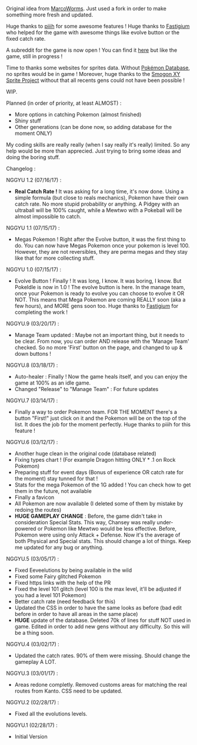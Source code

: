 Original idea from [MarcoWorms](https://github.com/MarcoWorms). Just used a fork in order to make something more fresh and updated.

Huge thanks to [piiih](https://github.com/piiih) for some awesome features ! Huge thanks to [Fastigium](https://github.com/Fastigium) who helped for the game with awesome things like evolve button or the fixed catch rate.

A subreddit for the game is now open ! You can find it [here](https://www.reddit.com/r/Pokeidle/) but like the game, still in progress !

Time to thanks some websites for sprites data. Without [Pokémon Database](https://pokemondb.net/), no sprites would be in game !
Moreover, huge thanks to the [Smogon XY Sprite Project](http://www.smogon.com/forums/threads/xy-sprite-project-read-1st-post-release-v1-1-on-post-3240.3486712/) without that all recents gens could not have been possible !

WIP.

Planned (in order of priority, at least ALMOST) :

- More options in catching Pokemon (almost finished)
- Shiny stuff
- Other generations (can be done now, so adding database for the moment ONLY)

My coding skills are really really (when I say really it's really) limited. So any help would be more than apprecied. Just trying to bring some ideas and doing the boring stuff.

Changelog :

NGGYU 1.2 (07/16/17) :
- **Real Catch Rate !** It was asking for a long time, it's now done. Using a simple formula (but close to reals mechanics), Pokemon have their own catch rate. No more stupid probability or anything. A Pidgey with an ultraball will be 100% caught, while a Mewtwo with a Pokeball will be almost impossible to catch.

NGGYU 1.1 (07/15/17) :
- Megas Pokemon ! Right after the Evolve button, it was the first thing to do. You can now have Megas Pokemon once your pokemon is level 100. However, they are not reversibles, they are perma megas and they stay like that for more collecting stuff.

NGGYU 1.0 (07/15/17) :
- Evolve Button ! Finally ! It was long, I know. It was boring, I know. But PokeIdle is now in 1.0 ! The evolve button is here. In the manage team, once your Pokemon is ready to evolve you can choose to evolve it OR NOT. This means that Mega Pokemon are coming REALLY soon (aka a few hours), and MORE gens soon too. Huge thanks to [Fastigium](https://github.com/Fastigium) for completing the work !

NGGYU.9 (03/20/17) :
- Manage Team updated : Maybe not an important thing, but it needs to be clear. From now, you can order AND release with the 'Manage Team' checked. So no more 'First' button on the page, and changed to up & down buttons !

NGGYU.8 (03/18/17) :
- Auto-healer : Finally ! Now the game heals itself, and you can enjoy the game at 100% as an idle game.
- Changed "Release" to "Manage Team" : For future updates

NGGYU.7 (03/14/17) :
- Finally a way to order Pokemon team. FOR THE MOMENT there's a button "First!" just click on it and the Pokemon will be on the top of the list. It does the job for the moment perfectly. Huge thanks to piiih for this feature !

NGGYU.6 (03/12/17) :
- Another huge clean in the original code (database related)
- Fixing types chart ! (For example Dragon hitting ONLY * .1 on Rock Pokemon)
- Preparing stuff for event days (Bonus of experience OR catch rate for the moment) stay tunned for that !
- Stats for the mega Pokemon of the 1G added ! You can check how to get them in the future, not available
- Finally a favicon
- All Pokemon are now available (I deleted some of them by mistake by redoing the routes)
- **HUGE GAMEPLAY CHANGE** : Before, the game didn't take in consideration Special Stats. This way, Chansey was really under-powered or Pokemon like Mewtwo would be less effective. Before, Pokemon were using only Attack + Defense. Now it's the average of both Physical and Special stats. This should change a lot of things. Keep me updated for any bug or anything.

NGGYU.5 (03/05/17) : 
- Fixed Eeveelutions by being available in the wild
- Fixed some Fairy glitched Pokemon
- Fixed https links with the help of the PR
- Fixed the level 101 glitch (level 100 is the max level, it'll be adjusted if you had a level 101 Pokemon)
- Better catch rate (need feedback for this)
- Updated the CSS in order to have the same looks as before (bad edit before in order to have all areas in the same place)
- **HUGE** update of the database. Deleted 70k of lines for stuff NOT used in game. Edited in order to add new gens without any difficulty. So this will be a thing soon.

NGGYU.4 (03/02/17) :
- Updated the catch rates. 90% of them were missing. Should change the gameplay A LOT.

NGGYU.3 (03/01/17) :
- Areas redone completly. Removed customs areas for matching the real routes from Kanto. CSS need to be updated.

NGGYU.2 (02/28/17) :
- Fixed all the evolutions levels.

NGGYU.1 (02/28/17) :
- Initial Version






